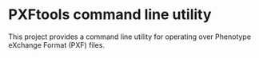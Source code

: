 # PXFtools command line utility

This project provides a command line utility for operating over Phenotype eXchange Format (PXF) files.
